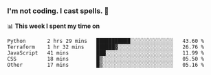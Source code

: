 ### I'm not coding. I cast spells. 🎩

📊 **This week I spent my time on**
<!--START_SECTION:waka-->
```text
Python       2 hrs 29 mins   ███████████░░░░░░░░░░░░░░   43.60 % 
Terraform    1 hr 32 mins    ██████▓░░░░░░░░░░░░░░░░░░   26.76 % 
JavaScript   41 mins         ███░░░░░░░░░░░░░░░░░░░░░░   11.99 % 
CSS          18 mins         █▒░░░░░░░░░░░░░░░░░░░░░░░   05.50 % 
Other        17 mins         █▒░░░░░░░░░░░░░░░░░░░░░░░   05.16 % 
```
<!--END_SECTION:waka-->
